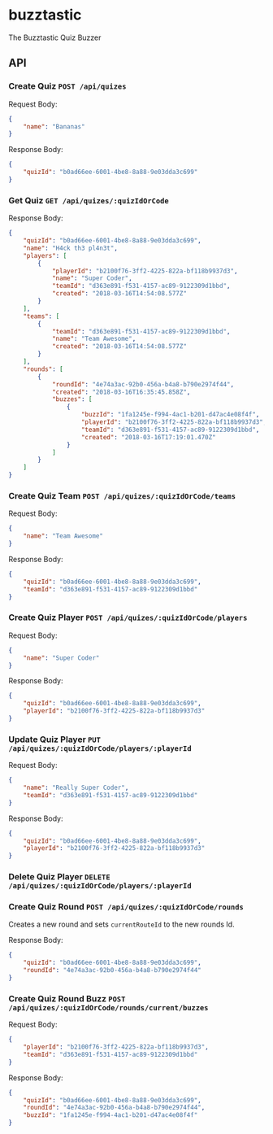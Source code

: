 # buzztastic

The Buzztastic Quiz Buzzer

## API

### Create Quiz `POST /api/quizes`

Request Body:

``` json
{
	"name": "Bananas"
}
```

Response Body:

``` json
{
	"quizId": "b0ad66ee-6001-4be8-8a88-9e03dda3c699"
}
```

### Get Quiz `GET /api/quizes/:quizIdOrCode`

Response Body:

``` json
{
	"quizId": "b0ad66ee-6001-4be8-8a88-9e03dda3c699",
	"name": "H4ck th3 pl4n3t",
	"players": [
		{
			"playerId": "b2100f76-3ff2-4225-822a-bf118b9937d3",
			"name": "Super Coder",
			"teamId": "d363e891-f531-4157-ac89-9122309d1bbd",
			"created": "2018-03-16T14:54:08.577Z"
		}
	],
	"teams": [
		{
			"teamId": "d363e891-f531-4157-ac89-9122309d1bbd",
			"name": "Team Awesome",
			"created": "2018-03-16T14:54:08.577Z"
		}
	],
	"rounds": [
		{
			"roundId": "4e74a3ac-92b0-456a-b4a8-b790e2974f44",
			"created": "2018-03-16T16:35:45.858Z",
			"buzzes": [
				{
					"buzzId": "1fa1245e-f994-4ac1-b201-d47ac4e08f4f",
					"playerId": "b2100f76-3ff2-4225-822a-bf118b9937d3",
					"teamId": "d363e891-f531-4157-ac89-9122309d1bbd",
					"created": "2018-03-16T17:19:01.470Z"
				}
			]
		}
	]
}
```

### Create Quiz Team `POST /api/quizes/:quizIdOrCode/teams`

Request Body:

``` json
{
	"name": "Team Awesome"
}
```

Response Body:

``` json
{
	"quizId": "b0ad66ee-6001-4be8-8a88-9e03dda3c699",
	"teamId": "d363e891-f531-4157-ac89-9122309d1bbd"
}
```

### Create Quiz Player `POST /api/quizes/:quizIdOrCode/players`

Request Body:

``` json
{
	"name": "Super Coder"
}
```

Response Body:

``` json
{
	"quizId": "b0ad66ee-6001-4be8-8a88-9e03dda3c699",
	"playerId": "b2100f76-3ff2-4225-822a-bf118b9937d3"
}
```

### Update Quiz Player `PUT /api/quizes/:quizIdOrCode/players/:playerId`

Request Body:

``` json
{
	"name": "Really Super Coder",
	"teamId": "d363e891-f531-4157-ac89-9122309d1bbd"
}
```

Response Body:

``` json
{
	"quizId": "b0ad66ee-6001-4be8-8a88-9e03dda3c699",
	"playerId": "b2100f76-3ff2-4225-822a-bf118b9937d3"
}
```

### Delete Quiz Player `DELETE /api/quizes/:quizIdOrCode/players/:playerId`

### Create Quiz Round `POST /api/quizes/:quizIdOrCode/rounds`
Creates a new round and sets `currentRouteId` to the new rounds Id.

Response Body:

``` json
{
	"quizId": "b0ad66ee-6001-4be8-8a88-9e03dda3c699",
	"roundId": "4e74a3ac-92b0-456a-b4a8-b790e2974f44"
}
```

### Create Quiz Round Buzz `POST /api/quizes/:quizIdOrCode/rounds/current/buzzes`

Request Body:

``` json
{
	"playerId": "b2100f76-3ff2-4225-822a-bf118b9937d3",
	"teamId": "d363e891-f531-4157-ac89-9122309d1bbd"
}
```

Response Body:

``` json
{
	"quizId": "b0ad66ee-6001-4be8-8a88-9e03dda3c699",
	"roundId": "4e74a3ac-92b0-456a-b4a8-b790e2974f44",
	"buzzId": "1fa1245e-f994-4ac1-b201-d47ac4e08f4f"
}
```